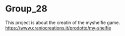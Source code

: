 # Group_28
This project is about the creatin of the myshelfie game.
https://www.craniocreations.it/prodotto/my-shelfie
